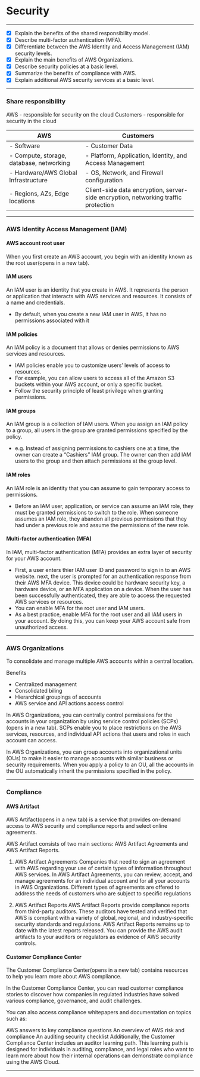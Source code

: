 # Security
---
- [X] Explain the benefits of the shared responsibility model.
- [X] Describe multi-factor authentication (MFA).
- [X] Differentiate between the AWS Identity and Access Management (IAM) security levels.
- [X] Explain the main benefits of AWS Organizations.
- [X] Describe security policies at a basic level.
- [X] Summarize the benefits of compliance with AWS.
- [X] Explain additional AWS security services at a basic level.
---
### Share responsibility 

AWS       - responsible for security on the cloud
Customers - responsible for security in the cloud 

|AWS            | Customers             |
|---------------|-----------------------|
| - Software    | - Customer Data 
| - Compute, storage, database, networking | - Platform, Application, Identity, and Access Management |
| - Hardware/AWS Global Infrastructure | - OS, Network, and Firewall configuration |
| - Regions, AZs, Edge locations | Client-side data encryption, server-side encryption, networking traffic protection |

--- 
### AWS Identity Access Management (IAM)

#### AWS account root user 
When you first create an AWS account, you begin with an identity known as the root user(opens in a new tab). 

#### IAM users
An IAM user is an identity that you create in AWS. It represents the person or application that interacts with AWS services and resources. It consists of a name and credentials.

- By default, when you create a new IAM user in AWS, it has no permissions associated with it

#### IAM policies
An IAM policy is a document that allows or denies permissions to AWS services and resources.  

- IAM policies enable you to customize users’ levels of access to resources. 
- For example, you can allow users to access all of the Amazon S3 buckets within your AWS account, or only a specific bucket.
- Follow the security principle of least privilege when granting permissions.

#### IAM groups
An IAM group is a collection of IAM users. When you assign an IAM policy to a group, all users in the group are granted permissions specified by the policy.

- e.g.  Instead of assigning permissions to cashiers one at a time, the owner can create a “Cashiers” IAM group. The owner can then add IAM users to the group and then attach permissions at the group level. 

#### IAM roles
An IAM role is an identity that you can assume to gain temporary access to permissions.  

- Before an IAM user, application, or service can assume an IAM role, they must be granted permissions to switch to the role. When someone assumes an IAM role, they abandon all previous permissions that they had under a previous role and assume the permissions of the new role. 

#### Multi-factor authentication (MFA)
In IAM, multi-factor authentication (MFA) provides an extra layer of security for your AWS account.

- First, a user enters thier IAM user ID and password to sign in to an AWS website. next, the user is prompted for an authentication response from their AWS MFA device. This device could be hardware security key, a hardware device, or an MFA application on a device. When the user has been successfully authenticated, they are able to access the requested AWS services or resources. 
- You can enable MFA for the root user and IAM users. 
- As a best practice, enable MFA for the root user and all IAM users in your account. By doing this, you can keep your AWS account safe from unauthorized access.

--- 
### AWS Organizations
To consolidate and manage multiple AWS accounts within a central location.

Benefits
- Centralized management 
- Consolidated biling
- Hierarchical groupings of accounts
- AWS service and API actions access control

In AWS Organizations, you can centrally control permissions for the accounts in your organization by using service control policies (SCPs)(opens in a new tab). SCPs enable you to place restrictions on the AWS services, resources, and individual API actions that users and roles in each account can access.

In AWS Organizations, you can group accounts into organizational units (OUs) to make it easier to manage accounts with similar business or security requirements. When you apply a policy to an OU, all the accounts in the OU automatically inherit the permissions specified in the policy. 

---
### Compliance

#### AWS Artifact
AWS Artifact(opens in a new tab) is a service that provides on-demand access to AWS security and compliance reports and select online agreements. 

AWS Artifact consists of two main sections: AWS Artifact Agreements and AWS Artifact Reports.
1. AWS Artifact Agreements
   Companies that need to sign an agreement with AWS regarding your use of certain types of information throughout AWS services. 
   In AWS Artifact Agreements, you can review, accept, and manage agreements for an individual account and for all your accounts in AWS Organizations. Different types of agreements are offered to address the needs of customers who are subject to specific regulations

2. AWS Artifact Reports
    AWS Artifact Reports provide compliance reports from third-party auditors. These auditors have tested and verified that AWS is compliant with a variety of global, regional, and industry-specific security standards and regulations. AWS Artifact Reports remains up to date with the latest reports released. You can provide the AWS audit artifacts to your auditors or regulators as evidence of AWS security controls. 

#### Customer Compliance Center
The Customer Compliance Center(opens in a new tab) contains resources to help you learn more about AWS compliance.

In the Customer Compliance Center, you can read customer compliance stories to discover how companies in regulated industries have solved various compliance, governance, and audit challenges.

You can also access compliance whitepapers and documentation on topics such as:

AWS answers to key compliance questions
An overview of AWS risk and compliance
An auditing security checklist
Additionally, the Customer Compliance Center includes an auditor learning path. This learning path is designed for individuals in auditing, compliance, and legal roles who want to learn more about how their internal operations can demonstrate compliance using the AWS Cloud.

---
### 